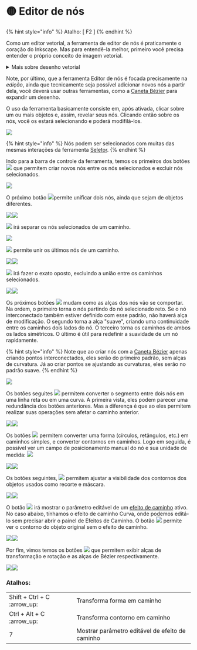 # 🟡 Editor de nós

{% hint style="info" %}
Atalho: \[ F2 ]
{% endhint %}

Como um editor vetorial, a ferramenta de editor de nós é praticamente o coração do Inkscape. Mas para entendê-la melhor, primeiro você precisa entender o próprio conceito de imagem vetorial.&#x20;

<details>

<summary>Mais sobre desenho vetorial</summary>

O desenho vetorial nada mais é do uma série de elementos que são calculados matematicamente. Se imaginarmos um retângulo criado em vetor, não importa quão grande ele seja, ele ocupará basicamente o mesmo espaço de armazenamento. Por outro lado, uma imagem rasterizadas (arquivos jpg, png, etc) são compostos de milhares de pontos únicos de cor (pixels) que juntos criam a impressão de uma imagem uniforme. Quanto maior for essa imagem, maior será o número de pixels e logo maior seu espaço de armazenamento.

O elemento básico do desenho vetorial é o nó. Podemos pensar num nó como um mero ponto sem qualquer conteúdo num espaço cartesiano. Esses pontos podem ser criados com algum vínculo, formando um caminho, definindo um preenchimento, etc. Lembre apenas que os nós em si mesmos são "invisíveis" e têm apenas a finalidade de receber as instruções matemáticas que formarão o objeto desejado.

[Clique aqui](https://pt.wikipedia.org/wiki/Desenho\_vetorial) :earth\_americas: para mais informações sobre vetores.

</details>

Note, por último, que a ferramenta Editor de nós é focada precisamente na _edição_, ainda que tecnicamente seja possível adicionar novos nós a partir dela, você deverá usar outras ferramentas, como a [Caneta Bézier](caneta-bezier.md) para expandir um desenho.

O uso da ferramenta basicamente consiste em, após ativada, clicar sobre um ou mais objetos e, assim, revelar seus nós. Clicando então sobre os nós, você os estará selecionando e poderá modifilá-los.

![](<../.gitbook/assets/Peek 02-07-2022 22-22.gif>)

{% hint style="info" %}
Nós podem ser selecionados com muitas das mesmas interações da ferramenta [Seletor](seletor.md).
{% endhint %}

Indo para a barra de controle da ferramenta, temos os primeiros dos botões![](<../.gitbook/assets/image (38) (1) (1).png>) que permitem criar novos nós entre os nós selecionados e excluir nós selecionados.

![](<../.gitbook/assets/Peek 02-07-2022 23-25.gif>)

O próximo botão ![](<../.gitbook/assets/image (33) (1) (1).png>)permite unificar dois nós, ainda que sejam de objetos diferentes.

![](<../.gitbook/assets/Peek 03-07-2022 00-04.gif>)![](<../.gitbook/assets/Peek 03-07-2022 00-06.gif>)

![](<../.gitbook/assets/image (29) (1).png>) irá separar os nós selecionados de um caminho.

![](<../.gitbook/assets/Peek 03-07-2022 01-03.gif>)

![](<../.gitbook/assets/image (35).png>) permite unir os últimos nós de um caminho.&#x20;

![](<../.gitbook/assets/Peek 03-07-2022 01-07.gif>)![](<../.gitbook/assets/Peek 03-07-2022 01-18.gif>)

![](<../.gitbook/assets/image (40) (1).png>) irá fazer o exato oposto, excluindo a união entre os caminhos selecionados.

![](<../.gitbook/assets/Peek 03-07-2022 01-21.gif>)![](<../.gitbook/assets/Peek 03-07-2022 01-23.gif>)

Os próximos botões ![](<../.gitbook/assets/image (36) (1).png>) mudam como as alças dos nós vão se comportar. Na ordem, o primeiro torna o nós partindo do nó selecionado reto. Se o nó interconectado também estiver definido com esse padrão, não haverá alça de modificação. O segundo torna a alça "suave", criando uma continuidade entre os caminhos dois lados do nó. O terceiro torna os caminhos de ambos os lados simétricos. O último é útil para redefinir a suavidade de um nó rapidamente.

{% hint style="info" %}
Note que ao criar nós com a [Caneta Bézier](caneta-bezier.md) apenas criando pontos interconectados, eles serão do primeiro padrão, sem alças de curvatura. Já ao criar pontos se ajustando as curvaturas, eles serão no padrão suave.
{% endhint %}

![](<../.gitbook/assets/Peek 03-07-2022 01-29.gif>)

Os botões seguites ![](<../.gitbook/assets/image (17) (1).png>) permitem converter o segmento entre dois nós em uma linha reta ou em uma curva. A primeira vista, eles podem parecer uma redundância dos botões anteriores. Mas a diferença é que ao eles permitem realizar suas operações sem afetar o caminho anterior.

![](<../.gitbook/assets/Peek 03-07-2022 10-34.gif>)![](<../.gitbook/assets/Peek 03-07-2022 10-36 (1).gif>)



Os botões ![](<../.gitbook/assets/image (2) (1).png>) permitem converter uma forma (círculos, retângulos, etc.) em caminhos simples, e converter contornos em caminhos. Logo em seguida, é possível ver um campo de posicionamento manual do nó e sua unidade de medida: ![](<../.gitbook/assets/image (21) (1) (1).png>)

![](<../.gitbook/assets/Peek 03-07-2022 01-50.gif>)![](<../.gitbook/assets/Peek 03-07-2022 01-51.gif>)

Os botões seguintes, ![](<../.gitbook/assets/image (16) (1) (1).png>) permitem ajustar a visibilidade dos contornos dos objetos usados como recorte e máscara.&#x20;

![](<../.gitbook/assets/Peek 03-07-2022 01-58.gif>)![](<../.gitbook/assets/Peek 03-07-2022 02-03.gif>)

O botão ![](<../.gitbook/assets/image (32).png>) irá mostrar o parâmetro editável de um [efeito de caminho](../caminho/efeitos-de-caminho-lpes/) ativo. No caso abaixo, tínhamos o efeito de caminho Curva, onde podemos editá-lo sem precisar abrir o painel de Efeitos de Caminho. O botão ![](<../.gitbook/assets/image (48).png>) permite ver o contorno do objeto original sem o efeito de caminho.

![](<../.gitbook/assets/Peek 03-07-2022 02-08.gif>)![](<../.gitbook/assets/Peek 03-07-2022 02-12.gif>)

Por fim, vimos temos os botões ![](<../.gitbook/assets/image (39) (1).png>) que permitem exibir alças de transformação e rotação e as alças de Bézier respectivamente.&#x20;

![](<../.gitbook/assets/Peek 03-07-2022 02-16.gif>)![](<../.gitbook/assets/Peek 09-07-2022 13-26.gif>)



### Atalhos:

|                              |                                                 |
| ---------------------------- | ----------------------------------------------- |
| Shift + Ctrl + C :arrow\_up: | Transforma forma em caminho                     |
| Ctrl + Alt + C :arrow\_up:   | Transforma contorno em caminho                  |
| 7                            | Mostrar parâmetro editável de efeito de caminho |
